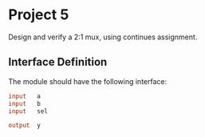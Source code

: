 # Project 5 
Design and verify a 2:1 mux, using continues assignment.

## Interface Definition
The module should have the following interface:

```verilog
input   a  
input   b
input   sel

output  y
```

